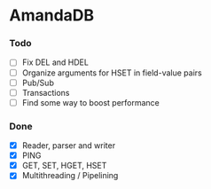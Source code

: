 # AmandaDB

### Todo
- [ ] Fix DEL and HDEL
- [ ] Organize arguments for HSET in field-value pairs
- [ ] Pub/Sub
- [ ] Transactions
- [ ] Find some way to boost performance

### Done
- [x] Reader, parser and writer
- [x] PING
- [x] GET, SET, HGET, HSET
- [x] Multithreading / Pipelining
